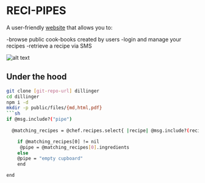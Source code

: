 RECI-PIPES
=========

A user-friendly [website] that allows you to:
  
  -browse public cook-books created by users
  -login and manage your recipes
  -retrieve a recipe via SMS
 
![alt text](http://i.imgur.com/bCwXZ8e.jpg "Logo Title Text 1")


Under the hood
--------------  
  ```sh
git clone [git-repo-url] dillinger
cd dillinger
npm i -d
mkdir -p public/files/{md,html,pdf}
```sh
if @msg.include?("pipe")
    
    @matching_recipes = @chef.recipes.select{ |recipe| @msg.include?(recipe.name)}

      if @matching_recipes[0] != nil 
       @pipe = @matching_recipes[0].ingredients
      else
      @pipe = "empty cupboard"
      end

  end
```






[website]:http://reci-pipes.herokuapp.com/
